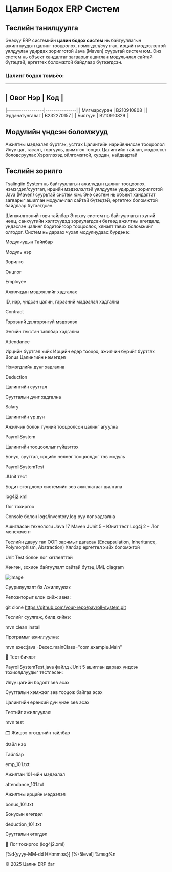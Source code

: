 # Цалин Бодох ERP Систем

##  Төслийн танилцуулга

Энэхүү ERP системийн **цалин бодох систем** нь байгууллагын ажилтнуудын цалинг тооцоолох, нэмэгдэл/суутгал, ирцийн мэдээлэлтэй уялдуулан удирдах зорилготой Java (Maven) суурьтай систем юм. Энэ систем нь объект хандалтат загварыг ашиглан модульчлал сайтай бүтэцтэй, өргөтгөх боломжтой байдлаар бүтээгдсэн.

  ###  Цалинг бодох томьёо:
  
  ---
  
  ## | Овог Нэр         | Код           |
|------------------|---------------|
| Мягмарсүрэн       | B210910808    |
| Эрдэнэтунгалаг    | B232270157    |
| Билгүүн           | B210910829    |

## Модулийн үндсэн боломжууд
Ажилтны мэдээлэл бүртгэх, устгах
Цалингийн нарийвчилсан тооцоолол
Илүү цаг, тасалт, торгууль, шимтгэл тооцох
Цалингийн тайлан, мэдээлэл боловсруулах
Хэрэглэхэд ойлгомжтой, хурдан, найдвартай

  

## Төслийн зорилго
Tsalingiin System нь байгууллагын ажилчдын цалинг тооцоолох, нэмэгдэл/суутгал, ирцийн мэдээлэлтэй уялдуулан удирдах зорилготой Java (Maven) суурьтай систем юм. Энэ систем нь объект хандалтат загварыг ашиглан модульчлал сайтай бүтэцтэй, өргөтгөх боломжтой байдлаар бүтээгдсэн.


 Шинжилгээний товч тайлбар
Энэхүү систем нь байгууллагын хүний нөөц, санхүүгийн хэлтсүүдэд зориулагдсан бөгөөд ажилтны өгөгдөлд үндэслэн цалинг бодитойгоор тооцоолох, хяналт тавих боломжийг олгодог. Систем нь дараах чухал модулиудаас бүрдэнэ:

Модулиудын Тайлбар

Модуль нэр

Зорилго

Онцлог

Employee

Ажилчдын мэдээллийг хадгалах

ID, нэр, үндсэн цалин, гэрээний мэдээлэл хадгална

Contract

Гэрээний дэлгэрэнгүй мэдээлэл

Энгийн текстэн тайлбар хадгална

Attendance

Ирцийн бүртгэл хийх
Ирцийн өдөр тооцох, ажилчин бүрийг бүртгэх
Bonus
Цалингийн нэмэгдэл

Нэмэгдлийн дүнг хадгална

Deduction

Цалингийн суутгал

Суутгалын дүнг хадгална

Salary

Цалингийн үр дүн

Ажилчин болон түүний тооцоолсон цалинг агуулна

PayrollSystem

Цалингийн тооцооллыг гүйцэтгэх

Бонус, суутгал, ирцийн нөлөөг тооцоолдог төв модуль

PayrollSystemTest

JUnit тест

Бодит өгөгдлөөр системийн зөв ажиллагааг шалгана

log4j2.xml

Лог тохиргоо

Console болон logs/inventory.log руу лог хадгална


 Ашигласан технологи
Java 17
Maven
JUnit 5 – Юнит тест
Log4j 2 – Лог менежмент

 Төслийн давуу тал
ООП зарчмыг дагасан (Encapsulation, Inheritance, Polymorphism, Abstraction)
Хялбар өргөтгөл хийх боломжтой

Unit Test болон лог хөтлөлттэй

Хөнгөн, зохион байгуулалт сайтай бүтэц
UML diagram

![image](https://github.com/user-attachments/assets/ac3e7611-4a6e-4053-960d-8c1863787338)


Суурилуулалт ба Ажиллуулах

Репозиторыг клон хийж авна:

git clone https://github.com/your-repo/payroll-system.git

Төслийг суулгаж, билд хийнэ:

mvn clean install

Програмыг ажиллуулна:

mvn exec:java -Dexec.mainClass="com.example.Main"

🧪 Тест бичлэг

PayrollSystemTest.java файлд JUnit 5 ашиглан дараах үндсэн тохиолдлуудыг тестлэсэн:

Илүү цагийн бодолт зөв эсэх

Суутгалын хэмжээг зөв тооцож байгаа эсэх

Цалингийн ерөнхий дүн үнэн зөв эсэх

Тестийг ажиллуулах:

mvn test

🗂 Жишээ өгөгдлийн тайлбар

Файл нэр

Тайлбар

emp_101.txt

Ажилтан 101-ийн мэдээлэл

attendance_101.txt

Ажилтны ирцийн мэдээлэл

bonus_101.txt

Бонусын өгөгдөл

deduction_101.txt

Суутгалын өгөгдөл

🧾 Лог тохиргоо (log4j2.xml)

<?xml version="1.0" encoding="UTF-8"?>
<Configuration status="WARN">
  <Appenders>
    <Console name="Console" target="SYSTEM_OUT">
      <PatternLayout pattern="[%d{HH:mm:ss}] [%-5level] %msg%n"/>
    </Console>
    <File name="File" fileName="logs/inventory.log">
      <PatternLayout>
        <Pattern>[%d{yyyy-MM-dd HH:mm:ss}] [%-5level] %msg%n</Pattern>
      </PatternLayout>
    </File>
  </Appenders>
  <Loggers>
    <Root level="info">
      <AppenderRef ref="Console"/>
      <AppenderRef ref="File"/>
    </Root>
  </Loggers>
</Configuration>

© 2025 Цалин ERP баг  
